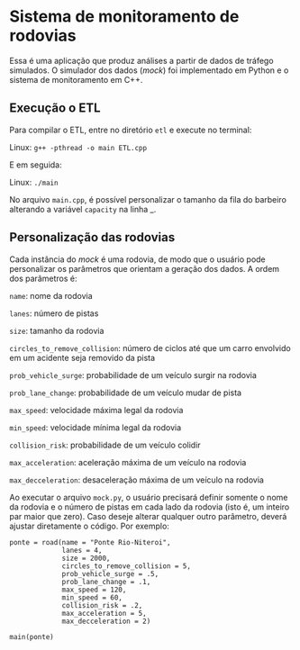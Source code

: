 # Sistema de monitoramento de rodovias

Essa é uma aplicação que produz análises a partir de dados de tráfego simulados. O simulador dos dados (*mock*) foi implementado em Python e o sistema de monitoramento em C++.

## Execução o ETL

Para compilar o ETL, entre no diretório `etl` e execute no terminal:

Linux:
```g++ -pthread -o main ETL.cpp ```

E em seguida:

Linux:
```./main```

No arquivo `main.cpp`, é possível personalizar o tamanho da fila do barbeiro alterando a variável `capacity` na linha _.

## Personalização das rodovias

Cada instância do *mock* é uma rodovia, de modo que o usuário pode personalizar os parâmetros que orientam a geração dos dados.  A ordem dos parâmetros é:

`name`: nome da rodovia

`lanes`: número de pistas 

`size`: tamanho da rodovia

`circles_to_remove_collision`: número de ciclos até que um carro envolvido em um acidente seja removido da pista

`prob_vehicle_surge`: probabilidade de um veículo surgir na rodovia

`prob_lane_change`: probabilidade de um veículo mudar de pista

`max_speed`: velocidade máxima legal da rodovia

`min_speed`: velocidade mínima legal da rodovia

`collision_risk`: probabilidade de um veículo colidir

`max_acceleration`: aceleração máxima de um veículo na rodovia

`max_decceleration`: desaceleração máxima de um veículo na rodovia

Ao executar o arquivo `mock.py`, o usuário precisará definir somente o nome da rodovia e o número de pistas em cada lado da rodovia (isto é, um inteiro par maior que zero). Caso deseje alterar qualquer outro parâmetro, deverá ajustar diretamente o código. Por exemplo:

```
ponte = road(name = "Ponte Rio-Niteroi", 
             lanes = 4, 
             size = 2000, 
             circles_to_remove_collision = 5, 
             prob_vehicle_surge = .5, 
             prob_lane_change = .1, 
             max_speed = 120, 
             min_speed = 60, 
             collision_risk = .2, 
             max_acceleration = 5, 
             max_decceleration = 2)

main(ponte)
```

